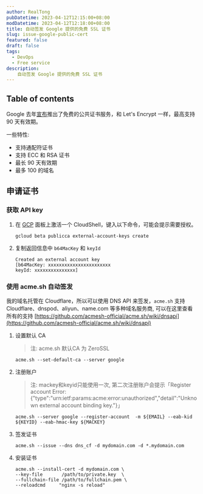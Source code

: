 ```yaml
---
author: RealTong
pubDatetime: 2023-04-12T12:15:00+08:00
modDatetime: 2023-04-12T12:18:00+08:00
title: 自动签发 Google 提供的免费 SSL 证书
slug: issue-google-public-cert
featured: false
draft: false
tags:
  - DevOps
  - Free service
description:
    自动签发 Google 提供的免费 SSL 证书
---
```


## Table of contents

Google 去年[宣布](https://cloud.google.com/blog/products/identity-security/automate-public-certificate-lifecycle-management-via--acme-client-api)推出了免费的公共证书服务，和 Let's Encrypt 一样，最高支持 90 天有效期。

一些特性:

- 支持通配符证书
- 支持 ECC 和 RSA 证书
- 最长 90 天有效期
- 最多 100 的域名

## **申请证书**

### **获取 API key**

1. 在 [GCP](https://cloud.google.com/) 面板上激活一个 CloudShell，键入以下命令，可能会提示需要授权。
    
    ```
    gcloud beta publicca external-account-keys create
    ```
    
2. 复制返回信息中 `b64MacKey` 和 `keyId`
    
    ```
    Created an external account key
    [b64MacKey: xxxxxxxxxxxxxxxxxxxxxxx
    keyId: xxxxxxxxxxxxxxx]
    ```
    

### **使用 acme.sh 自动签发**

我的域名托管在 Cloudflare，所以可以使用 DNS API 来签发，`acme.sh` 支持 Cloudflare、dnspod、aliyun、name.com 等多种域名服务商, 可以在这里查看所有的支持 [https://github.com/acmesh-official/acme.sh/wiki/dnsapi](https://github.com/acmesh-official/acme.sh/wiki/dnsapi)

1. 设置默认 CA
    
    > 注: acme.sh 默认CA 为 ZeroSSL
    > 
    
    ```
    acme.sh --set-default-ca --server google
    ```
    
2. 注册账户
    
    > 注: mackey和keyid只能使用一次, 第二次注册账户会提示「Register account Error: {"type":"urn:ietf:params:acme:error:unauthorized","detail":"Unknown external account binding key."}」
    > 
    
    ```
    acme.sh --server google --register-account  -m ${EMAIL} --eab-kid ${KEYID} --eab-hmac-key ${MACKEY}
    ```
    
3. 签发证书
    
    ```
    acme.sh --issue --dns dns_cf -d mydomain.com -d *.mydomain.com
    ```
    
4. 安装证书
    
    ```
    acme.sh --install-cert -d mydomain.com \
    --key-file       /path/to/private.key  \
    --fullchain-file /path/to/fullchain.pem \
    --reloadcmd     "nginx -s reload"
    ```